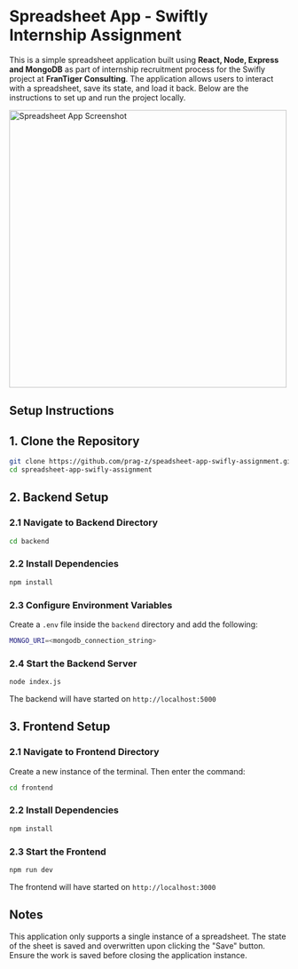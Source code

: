 # **Spreadsheet App - Swiftly Internship Assignment**

This is a simple spreadsheet application built using **React, Node, Express and MongoDB** as part of internship recruitment process for the Swifly project at **FranTiger Consulting**. The application allows users to interact with a spreadsheet, save its state, and load it back. Below are the instructions to set up and run the project locally.

<img src="./images/screenshot.png" alt="Spreadsheet App Screenshot" width="500" />

## **Setup Instructions** 

## **1. Clone the Repository**  
```sh
git clone https://github.com/prag-z/speadsheet-app-swifly-assignment.git
cd spreadsheet-app-swifly-assignment
```

## **2. Backend Setup**

### **2.1 Navigate to Backend Directory**
```sh
cd backend
```

### **2.2 Install Dependencies**
```sh
npm install
```

### **2.3 Configure Environment Variables**
Create a `.env` file inside the `backend` directory and add the following:
```sh
MONGO_URI=<mongodb_connection_string>
```

### **2.4 Start the Backend Server**
```sh
node index.js
```

The backend will have started on `http://localhost:5000`


## **3. Frontend Setup**

### **2.1 Navigate to Frontend Directory**
Create a new instance of the terminal. Then enter the command:
```sh
cd frontend
```

### **2.2 Install Dependencies**
```sh
npm install
```

### **2.3 Start the Frontend**
```sh
npm run dev
```

The frontend will have started on `http://localhost:3000`



## **Notes**
This application only supports a single instance of a spreadsheet. The state of the sheet is saved and overwritten upon clicking the "Save" button. Ensure the work is saved before closing the application instance.



